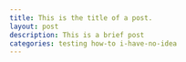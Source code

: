 ```yaml
---
title: This is the title of a post.
layout: post
description: This is a brief post
categories: testing how-to i-have-no-idea
---
```

